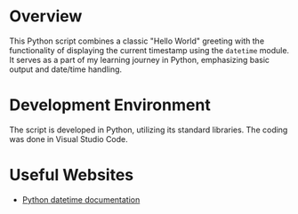 # Overview

This Python script combines a classic "Hello World" greeting with the functionality of displaying the current timestamp using the `datetime` module. It serves as a part of my learning journey in Python, emphasizing basic output and date/time handling.

# Development Environment

The script is developed in Python, utilizing its standard libraries. The coding was done in Visual Studio Code.

# Useful Websites

* [Python datetime documentation](https://docs.python.org/3/library/datetime.html)
